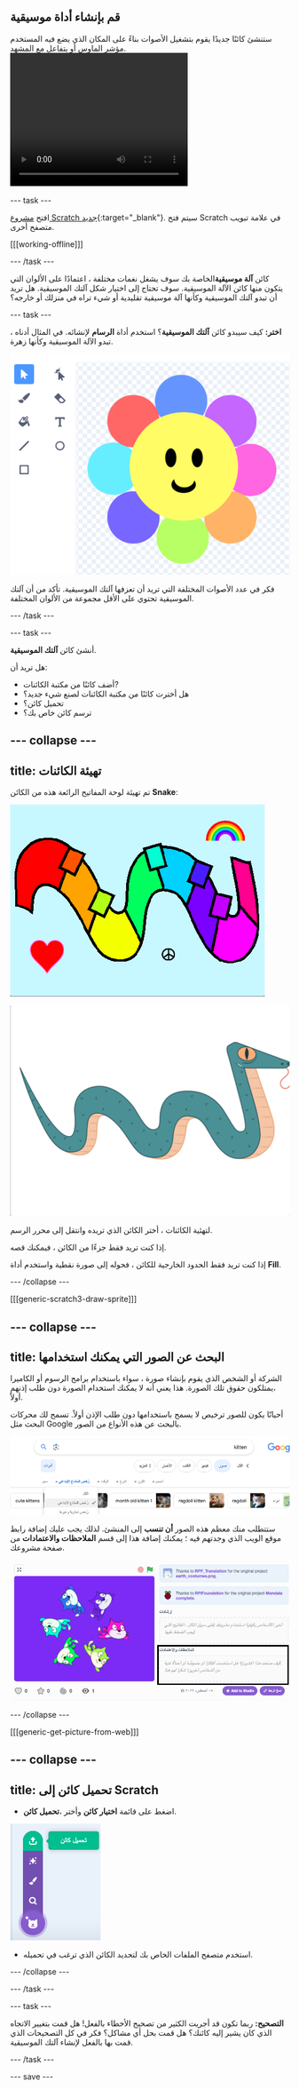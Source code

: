 ## قم بإنشاء أداة موسيقية

<div style="display: flex; flex-wrap: wrap">
<div style="flex-basis: 200px; flex-grow: 1; margin-right: 15px;">
ستنشئ كائنًا جديدًا يقوم بتشغيل الأصوات بناءً على المكان الذي يضع فيه المستخدم مؤشر الماوس أو يتفاعل مع المشهد.
</div>
<div>
 <video width="320" height="240" controls>
  <source src="images/step-2-demo.mp4" type="video/mp4">
  متصفحك لا يدعم فيديو mp4.
</video> 
</div>
</div>

--- task ---

افتح [مشروع Scratch جديد](http://rpf.io/scratch-new){:target="_blank"}. سيتم فتح Scratch في علامة تبويب متصفح أخرى.

[[[working-offline]]]

--- /task ---

كائن **آلة موسيقية**الخاصة بك سوف يشغل نغمات مختلفة ، اعتمادًا على الألوان التي يتكون منها كائن الآلة  الموسيقية. سوف تحتاج إلى اختيار شكل آلتك الموسيقية. هل تريد أن تبدو آلتك الموسيقية وكأنها آلة موسيقية تقليدية أو شيء تراه في منزلك أو خارجه؟

--- task ---

**اختر:** كيف سيبدو كائن **آلتك الموسيقية**؟ استخدم أداة **الرسام** لإنشائه. في المثال أدناه ، تبدو الآلة الموسيقية وكأنها زهرة.

![كائن على شكل زهرة بتلات(تاجي) مختلفة الألوان.](images/flower.png)

فكر في عدد الأصوات المختلفة التي تريد أن تعزفها آلتك الموسيقية. تأكد من أن آلتك الموسيقية تحتوي على الأقل مجموعة من الألوان المختلفة.

--- /task ---

--- task ---

أنشئ كائن **آلتك الموسيقية**.

هل تريد أن:
- أضف كائنًا من مكتبة الكائنات?
- هل أخترت كائنًا من مكتبة الكائنات لصنع شيء جديد؟
- تحميل كائن؟
- ترسم كائن خاص بك؟

--- collapse ---
---
title: تهيئة الكائنات
---

تم تهيئة لوحة المفاتيح الرائعة هذه من الكائن **Snake**:

![مثال رائع على لوحة المفاتيح.](images/groovy-keyboard.png)

![كائن الافعى Scratch.](images/snake-sprite.png)

لتهئية الكائنات ، أختر الكائن الذي تريده وانتقل إلى محرر الرسم.

إذا كنت تريد فقط جزءًا من الكائن ، فيمكنك قصه.

إذا كنت تريد فقط الحدود الخارجية للكائن ، فحوله إلى صورة نقطية واستخدم أداة **Fill**.

--- /collapse ---

[[[generic-scratch3-draw-sprite]]]

--- collapse ---
---
title: البحث عن الصور التي يمكنك استخدامها
---

الشركة أو الشخص الذي يقوم بإنشاء صورة ، سواء باستخدام برامج الرسوم أو الكاميرا ،يمتلكون حقوق تلك الصورة. هذا يعني أنه لا يمكنك استخدام الصورة دون طلب إذنهم أولاً.

أحيانًا يكون للصور ترخيص لا يسمح باستخدامها دون طلب الإذن أولاً. تسمح لك محركات البحث مثل Google بالبحث عن هذه الأنواع من الصور.

![ابحث عن صور لقطط مع تحديد رخصة المشاع الإبداعي.](images/google-search.png)

ستتطلب منك معظم هذه الصور **أن تنسب** إلى المنشئ. لذلك يجب عليك إضافة رابط موقع الويب الذي وجدتهم فيه ؛ يمكنك إضافة هذا إلى قسم **الملاحظات والاعتمادات** من صفحة مشروعك.

![تمييز صفحة المشروع Scratch بمربع "الملاحظات والاعتمادات".](images/project-page.png)

--- /collapse ---

[[[generic-get-picture-from-web]]]

--- collapse ---
---
title: تحميل كائن إلى Scratch
---

- اضغط على قائمة **اختيار كائن** وأختر ،**تحميل كائن**.

![قائمة "اختيار كائن" مع تحديد "تحميل كائن".](images/upload-sprite.png)

- استخدم متصفح الملفات الخاص بك لتحديد الكائن الذي ترغب في تحميله.

--- /collapse ---

--- /task ---

--- task ---

**التصحيح:** ربما تكون قد أجريت الكثير من تصحيح الأخطاء بالفعل! هل قمت بتغيير الاتجاه الذي كان يشير إليه كائنك؟ هل قمت بحل أي مشاكل؟ فكر في كل التصحيحات الذي قمت بها بالفعل لإنشاء آلتك الموسيقية.

--- /task ---


--- save ---
